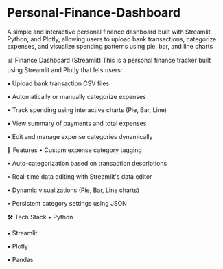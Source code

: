 # Personal-Finance-Dashboard
A simple and interactive personal finance dashboard built with Streamlit, Python, and Plotly, allowing users to upload bank transactions, categorize expenses, and visualize spending patterns using pie, bar, and line charts

📊 Finance Dashboard (Streamlit)
This is a personal finance tracker built using Streamlit and Plotly that lets users:

•	Upload bank transaction CSV files

•	Automatically or manually categorize expenses

•	Track spending using interactive charts (Pie, Bar, Line)

•	View summary of payments and total expenses

•	Edit and manage expense categories dynamically

🚀 Features
•	Custom expense category tagging

•	Auto-categorization based on transaction descriptions

•	Real-time data editing with Streamlit's data editor

•	Dynamic visualizations (Pie, Bar, Line charts)

•	Persistent category settings using JSON


🛠 Tech Stack
•	Python

•	Streamlit

•	Plotly

•	Pandas
